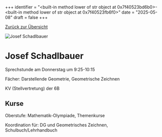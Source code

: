 
+++
identifier = "<built-in method lower of str object at 0x7f40523bd6b0>-<built-in method lower of str object at 0x7f40523fb6f0>"
date = "2025-05-08"
draft = false
+++

 [Zurück zur Übersicht](/schule/personen/)

<div class="row">
<div class="column">
<img src="/images/personal/Schadlbauer.jpg" alt="Josef Schadlbauer"> 
</div>
<div class="column">

# Josef Schadlbauer

Sprechstunde am Donnerstag um 9:25-10:15

Fächer: Darstellende Geometrie,  Geometrische Zeichnen



KV (Stellvertretung) der 6B

## Kurse



Oberstufe: Mathematik-Olympiade,  Themenkurse

Koordination für: DG und Geometrisches Zeichnen, Schulbuch/Lehrhandbuch

</div>
</div> 

